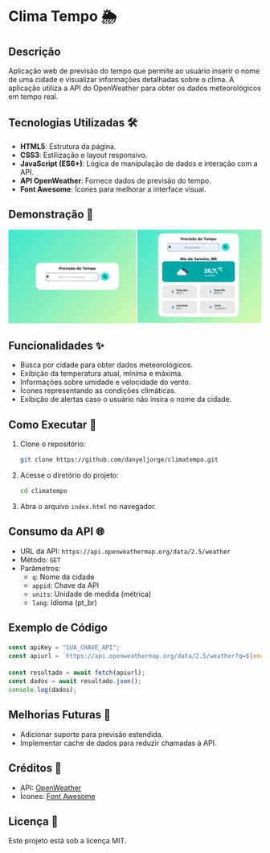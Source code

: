 # Clima Tempo 🌦️

## Descrição

Aplicação web de previsão do tempo que permite ao usuário inserir o nome de uma cidade e visualizar informações detalhadas sobre o clima. A aplicação utiliza a API do OpenWeather para obter os dados meteorológicos em tempo real.

## Tecnologias Utilizadas 🛠️

- **HTML5**: Estrutura da página.
- **CSS3**: Estilização e layout responsivo.
- **JavaScript (ES6+)**: Lógica de manipulação de dados e interação com a API.
- **API OpenWeather**: Fornece dados de previsão do tempo.
- **Font Awesome**: Ícones para melhorar a interface visual.

## Demonstração 📸

![Demonstração do Weather App](./asset/img/climatempo.jpg)

## Funcionalidades ✨

- Busca por cidade para obter dados meteorológicos.
- Exibição da temperatura atual, mínima e máxima.
- Informações sobre umidade e velocidade do vento.
- Ícones representando as condições climáticas.
- Exibição de alertas caso o usuário não insira o nome da cidade.

## Como Executar 🚀

1. Clone o repositório:

   ```bash
   git clone https://github.com/danyeljorge/climatempo.git
   ```

2. Acesse o diretório do projeto:

   ```bash
   cd climatempo
   ```

3. Abra o arquivo `index.html` no navegador.

## Consumo da API 🌐

- URL da API: `https://api.openweathermap.org/data/2.5/weather`
- Método: `GET`
- Parâmetros:
  - `q`: Nome da cidade
  - `appid`: Chave da API
  - `units`: Unidade de medida (métrica)
  - `lang`: Idioma (pt\_br)

## Exemplo de Código

```javascript
const apiKey = "SUA_CHAVE_API";
const apiurl = `https://api.openweathermap.org/data/2.5/weather?q=${encodeURI(localizacao)}&appid=${apiKey}&lang=pt_br&units=metric`;

const resultado = await fetch(apiurl);
const dados = await resultado.json();
console.log(dados);
```


## Melhorias Futuras 🚀

- Adicionar suporte para previsão estendida.
- Implementar cache de dados para reduzir chamadas à API.

## Créditos 🎨

- API: [OpenWeather](https://openweathermap.org/)
- Ícones: [Font Awesome](https://fontawesome.com/)

## Licença 📄

Este projeto está sob a licença MIT.